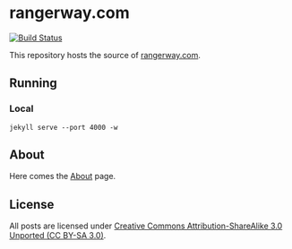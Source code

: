 # rangerway.com
[![Build Status](https://travis-ci.org/shohoku11wrj/shohoku11wrj.github.com.png?branch=master)](https://travis-ci.org/shohoku11wrj/shohoku11wrj.github.com)

This repository hosts the source of [rangerway.com](http://rangerway.com).

## Running

### Local

    jekyll serve --port 4000 -w

## About

Here comes the [About](http://rangerway.com/ranger) page.

## License
All posts are licensed under [Creative Commons Attribution-ShareAlike 3.0 Unported (CC BY-SA 3.0)](http://creativecommons.org/licenses/by-sa/3.0/deed.en_GB).
